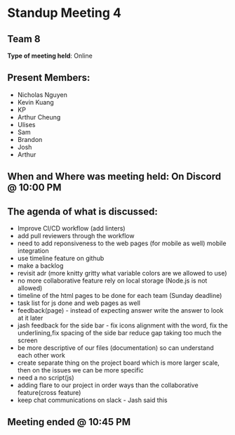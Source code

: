 # Standup Meeting 4
## Team 8

**Type of meeting held**: Online

## Present Members:
- Nicholas Nguyen
- Kevin Kuang
- KP
- Arthur Cheung
- Ulises
- Sam
- Brandon 
- Josh
- Arthur

## When and Where was meeting held: On Discord @ 10:00 PM

## The agenda of what is discussed:
- Improve CI/CD workflow (add linters)
- add pull reviewers through the workflow
- need to add reponsiveness to the web pages (for mobile as well) mobile integration
- use timeline feature on github
- make a backlog
- revisit adr (more knitty gritty what variable colors are we allowed to use)
- no more collaborative feature rely on local storage (Node.js is not allowed)
- timeline of the html pages to be done for each team (Sunday deadline)
- task list for js done and web pages as well
- feedback(page) - instead of expecting answer write the answer to look at it later
- jash feedback for the side bar - fix icons alignment with the word, fix the underlining,fix spacing of the side bar reduce gap taking too much the screen
- be more descriptive of our files (documentation) so can understand each other work
- create separate thing on the project board which is more larger scale, then on the issues we can be more specific
- need a no script(js)
- adding flare to our project in order ways than the collaborative feature(cross feature)
- keep chat communications on slack - Jash said this

## Meeting ended @ 10:45 PM

